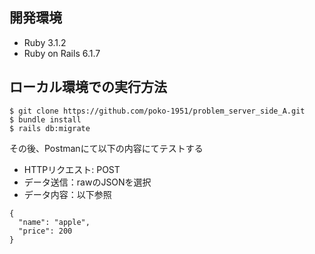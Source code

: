 ## 開発環境
- Ruby 3.1.2
- Ruby on Rails 6.1.7

## ローカル環境での実行方法
```
$ git clone https://github.com/poko-1951/problem_server_side_A.git
$ bundle install
$ rails db:migrate
```
その後、Postmanにて以下の内容にてテストする
- HTTPリクエスト: POST
- データ送信：rawのJSONを選択
- データ内容：以下参照
```
{
  "name": "apple",
  "price": 200
}
```
